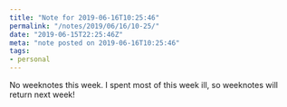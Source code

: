 ```yaml
---
title: "Note for 2019-06-16T10:25:46"
permalink: "/notes/2019/06/16/10-25/"
date: "2019-06-15T22:25:46Z"
meta: "note posted on 2019-06-16T10:25:46"
tags:
- personal
---
```

No weeknotes this week. I spent most of this week ill, so weeknotes will return next week!
